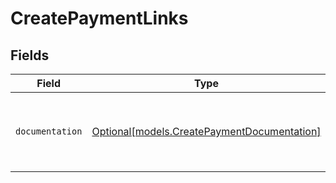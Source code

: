 # CreatePaymentLinks


## Fields

| Field                                                                                  | Type                                                                                   | Required                                                                               | Description                                                                            |
| -------------------------------------------------------------------------------------- | -------------------------------------------------------------------------------------- | -------------------------------------------------------------------------------------- | -------------------------------------------------------------------------------------- |
| `documentation`                                                                        | [Optional[models.CreatePaymentDocumentation]](../models/createpaymentdocumentation.md) | :heavy_minus_sign:                                                                     | The URL to the generic Mollie API error handling guide.                                |